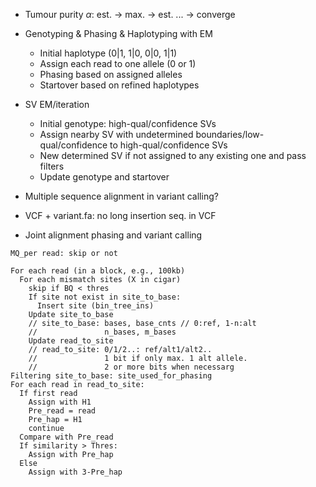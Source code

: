 * Tumour purity $\alpha$: est. -> max. -> est. ... -> converge
* Genotyping & Phasing & Haplotyping with EM
  * Initial haplotype (0|1, 1|0, 0|0, 1|1)
  * Assign each read to one allele (0 or 1)
  * Phasing based on assigned alleles
  * Startover based on refined haplotypes

* SV EM/iteration
  * Initial genotype: high-qual/confidence SVs
  * Assign nearby SV with undetermined boundaries/low-qual/confidence to high-qual/confidence SVs
  * New determined SV if not assigned to any existing one and pass filters
  * Update genotype and startover

* Multiple sequence alignment in variant calling?

* VCF + variant.fa: no long insertion seq. in VCF

* Joint alignment phasing and variant calling

```pesudocode
MQ_per read: skip or not

For each read (in a block, e.g., 100kb)
  For each mismatch sites (X in cigar)
    skip if BQ < thres
    If site not exist in site_to_base:
      Insert site (bin_tree_ins)
    Update site_to_base
    // site_to_base: bases, base_cnts // 0:ref, 1-n:alt
    //               n_bases, m_bases
    Update read_to_site
    // read_to_site: 0/1/2..: ref/alt1/alt2..
    //               1 bit if only max. 1 alt allele.
    //               2 or more bits when necessarg
Filtering site_to_base: site_used_for_phasing
For each read in read_to_site:
  If first read
    Assign with H1
    Pre_read = read
    Pre_hap = H1
    continue
  Compare with Pre_read
  If similarity > Thres:
    Assign with Pre_hap
  Else
    Assign with 3-Pre_hap
```
